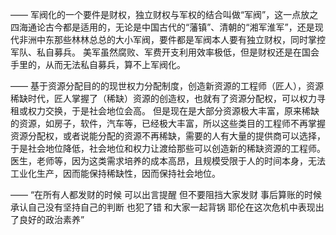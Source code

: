 ——
军阀化的一个要件是财权，独立财权与军权的结合叫做“军阀”，这一点放之四海通论古今都是适用的，无论是中国古代的“藩镇”、清朝的“湘军淮军”，还是现代非洲中东那些林林总总的大小军阀，要件都是军阀本人要有独立财权，同时掌控军队、私自募兵。
美军虽然腐败、军费开支利用效率极低，但是财权还是在国会手里的，从而无法私自募兵，算不上军阀化。

——
基于资源分配目的的现世权力分配制度，创造新资源的工程师（匠人），资源稀缺时代，匠人掌握了（稀缺）资源的创造权，也就有了资源分配权，可以权力寻租或权力交换，于是社会地位会高。
但是现在是大部分资源极大丰富，原来稀缺的资源，如房子，软件，汽车等，已经极大丰富，所以这些类目的工程师不再掌握资源分配权，或者说能分配的资源不再稀缺，需要的人有大量的提供商可以选择，于是社会地位降低，社会地位和权力让渡给那些可以创造新的稀缺资源的工程师。
医生，老师等，因为这类需求培养的成本高昂，且规模受限于人的时间本身，无法工业化生产，因而能保持稀缺性，因而保持社会地位。

——
“在所有人都发财的时候 可以出言提醒 但不要阻挡大家发财
事后算账的时候 承认自己没有坚持自己的判断 也犯了错 和大家一起背锅
耶伦在这次危机中表现出了良好的政治素养”
